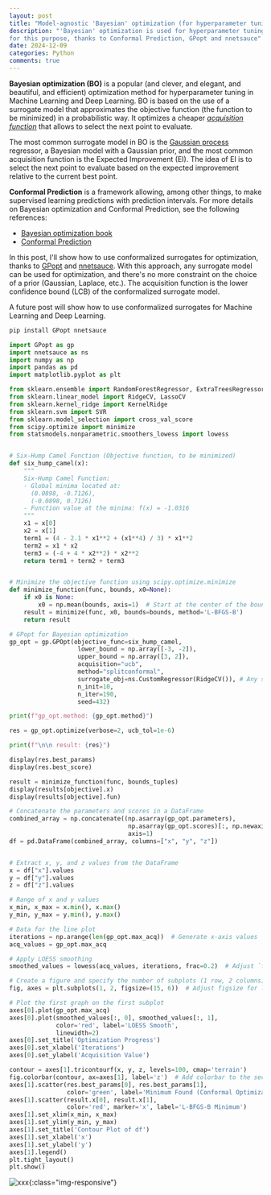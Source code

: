 ```yaml
---
layout: post
title: "Model-agnostic 'Bayesian' optimization (for hyperparameter tuning) using conformalized surrogates in GPopt"
description: "'Bayesian' optimization is used for hyperparameter tuning. In this post, I show how any surrogate can be used 
for this purpose, thanks to Conformal Prediction, GPopt and nnetsauce"
date: 2024-12-09
categories: Python
comments: true
---
```


**Bayesian optimization (BO)** is a popular (and clever, and elegant, and beautiful, and efficient) optimization method for hyperparameter tuning in Machine Learning and Deep Learning. BO is based on the use of a surrogate model that approximates the objective function (the function to be minimized) in a probabilistic way. It optimizes a cheaper [_acquisition function_](https://www.researchgate.net/publication/332292006_Online_Bayesian_Quasi-Random_functional_link_networks_application_to_the_optimization_of_black_box_functions) that  allows to select the next point to evaluate.

The most common surrogate model in BO is the [Gaussian process](https://gaussianprocess.org/gpml/) regressor, a Bayesian  model with a Gaussian prior, and the most common acquisition function is the Expected Improvement (EI). The idea of EI is to select the next point to evaluate based on the expected improvement relative to the current best point.

**Conformal Prediction** is a framework allowing, among other things, to make supervised learning predictions with prediction intervals. For more details on Bayesian optimization and Conformal Prediction, see the following references:
- [Bayesian optimization book](https://bayesoptbook.com/)
- [Conformal Prediction](https://arxiv.org/pdf/2107.07511)

In this post, I'll show how to use conformalized surrogates for optimization, thanks to [GPopt](https://github.com/Techtonique/GPopt) and [nnetsauce](https://github.com/Techtonique/nnetsauce). With this approach, any surrogate model can be used for optimization, and there's no more constraint on the choice of a prior (Gaussian, Laplace, etc.). The acquisition function is the lower confidence bound (LCB) of the conformalized surrogate model.

A future post will show how to use conformalized surrogates for Machine Learning and Deep Learning.

```bash
pip install GPopt nnetsauce
```

```python
import GPopt as gp
import nnetsauce as ns
import numpy as np
import pandas as pd
import matplotlib.pyplot as plt

from sklearn.ensemble import RandomForestRegressor, ExtraTreesRegressor
from sklearn.linear_model import RidgeCV, LassoCV
from sklearn.kernel_ridge import KernelRidge
from sklearn.svm import SVR
from sklearn.model_selection import cross_val_score
from scipy.optimize import minimize
from statsmodels.nonparametric.smoothers_lowess import lowess


# Six-Hump Camel Function (Objective function, to be minimized)
def six_hump_camel(x):
    """
    Six-Hump Camel Function:
    - Global minima located at:
      (0.0898, -0.7126),
      (-0.0898, 0.7126)
    - Function value at the minima: f(x) = -1.0316
    """
    x1 = x[0]
    x2 = x[1]
    term1 = (4 - 2.1 * x1**2 + (x1**4) / 3) * x1**2
    term2 = x1 * x2
    term3 = (-4 + 4 * x2**2) * x2**2
    return term1 + term2 + term3


# Minimize the objective function using scipy.optimize.minimize
def minimize_function(func, bounds, x0=None):
    if x0 is None:
        x0 = np.mean(bounds, axis=1)  # Start at the center of the bounds
    result = minimize(func, x0, bounds=bounds, method='L-BFGS-B')
    return result

# GPopt for Bayesian optimization
gp_opt = gp.GPOpt(objective_func=six_hump_camel,
                   lower_bound = np.array([-3, -2]),
                   upper_bound = np.array([3, 2]),
                   acquisition="ucb",
                   method="splitconformal",
                   surrogate_obj=ns.CustomRegressor(RidgeCV()), # Any surrogate model can be used, thanks to nnetsauce
                   n_init=10,
                   n_iter=190,
                   seed=432)

print(f"gp_opt.method: {gp_opt.method}")

res = gp_opt.optimize(verbose=2, ucb_tol=1e-6)

print(f"\n\n result: {res}")

display(res.best_params)
display(res.best_score)

result = minimize_function(func, bounds_tuples)
display(results[objective].x)
display(results[objective].fun)

# Concatenate the parameters and scores in a DataFrame
combined_array = np.concatenate((np.asarray(gp_opt.parameters),
                                 np.asarray(gp_opt.scores)[:, np.newaxis]),
                                 axis=1)
df = pd.DataFrame(combined_array, columns=["x", "y", "z"])


# Extract x, y, and z values from the DataFrame
x = df["x"].values
y = df["y"].values
z = df["z"].values

# Range of x and y values
x_min, x_max = x.min(), x.max()
y_min, y_max = y.min(), y.max()

# Data for the line plot
iterations = np.arange(len(gp_opt.max_acq))  # Generate x-axis values
acq_values = gp_opt.max_acq

# Apply LOESS smoothing
smoothed_values = lowess(acq_values, iterations, frac=0.2)  # Adjust `frac` for smoothness

# Create a figure and specify the number of subplots (1 row, 2 columns)
fig, axes = plt.subplots(1, 2, figsize=(15, 6))  # Adjust figsize for layout

# Plot the first graph on the first subplot
axes[0].plot(gp_opt.max_acq)
axes[0].plot(smoothed_values[:, 0], smoothed_values[:, 1],
             color='red', label='LOESS Smooth',
             linewidth=2)
axes[0].set_title('Optimization Progress')
axes[0].set_xlabel('Iterations')
axes[0].set_ylabel('Acquisition Value')

contour = axes[1].tricontourf(x, y, z, levels=100, cmap='terrain')
fig.colorbar(contour, ax=axes[1], label='z')  # Add colorbar to the second subplot
axes[1].scatter(res.best_params[0], res.best_params[1],
                color='green', label='Minimum Found (Conformal Optimization)')
axes[1].scatter(result.x[0], result.x[1],
                color='red', marker='x', label='L-BFGS-B Minimum')
axes[1].set_xlim(x_min, x_max)
axes[1].set_ylim(y_min, y_max)
axes[1].set_title('Contour Plot of df')
axes[1].set_xlabel('x')
axes[1].set_ylabel('y')
axes[1].legend()
plt.tight_layout()
plt.show()
```


![xxx]({{base}}/images/2024-12-09/2024-12-09-image1.gif){:class="img-responsive"}          